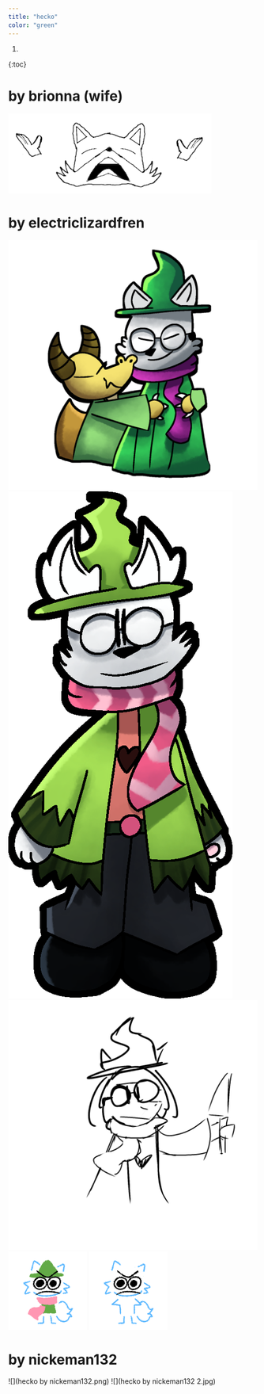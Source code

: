 ```yaml
---
title: "hecko"
color: "green"
---
```


1. 
{:toc}

# by brionna (wife)
![](fox_despair.png)

# by electriclizardfren
![](Untitled1158_20190725090403.png)
![](Untitled96_20190915093604_cropped.png)
![](Untitled915_20190615050825.png)
![](Untitled1058_20220629152323.png)
![](Untitled1058_20220629152855.png)

# by nickeman132
![](hecko by nickeman132.png)
![](hecko by nickeman132 2.jpg)
